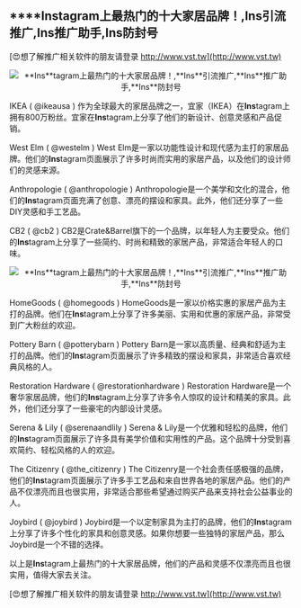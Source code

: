 ## ****Ins**tagram上最热门的十大家居品牌！,**Ins**引流推广,**Ins**推广助手,**Ins**防封号**

[😍想了解推广相关软件的朋友请登录 http://www.vst.tw](http://www.vst.tw)

 <center><img src="https://vst.tw/MP4/tuiguang/png/6.png" alt="**Ins**tagram上最热门的十大家居品牌！,**Ins**引流推广,**Ins**推广助手,**Ins**防封号"></center>

IKEA ( @ikeausa )
作为全球最大的家居品牌之一，宜家（IKEA）在**Ins**tagram上拥有800万粉丝。宜家在**Ins**tagram上分享了他们的新设计、创意灵感和产品促销。

West Elm ( @westelm )
West Elm是一家以功能性设计和现代感为主打的家居品牌。他们的**Ins**tagram页面展示了许多时尚而实用的家居产品，以及他们的设计师们的灵感来源。

Anthropologie ( @anthropologie )
Anthropologie是一个美学和文化的混合，他们的**Ins**tagram页面充满了创意、漂亮的摆设和家具。此外，他们还分享了一些DIY灵感和手工艺品。

CB2 ( @cb2 )
CB2是Crate&Barrel旗下的一个品牌，以年轻人为主要受众。他们的**Ins**tagram上分享了一些简约、时尚和精致的家居产品，非常适合年轻人的口味。

 <center><img src="https://vst.tw/MP4/tuiguang/png/6.png" alt="**Ins**tagram上最热门的十大家居品牌！,**Ins**引流推广,**Ins**推广助手,**Ins**防封号"></center>

HomeGoods ( @homegoods )
HomeGoods是一家以价格实惠的家居产品为主打的品牌。他们在**Ins**tagram上分享了许多美丽、实用和优惠的家居产品，非常受到广大粉丝的欢迎。

Pottery Barn ( @potterybarn )
Pottery Barn是一家以高质量、经典和舒适为主打的品牌。他们的**Ins**tagram页面展示了许多精致的摆设和家具，非常适合喜欢经典风格的人。

Restoration Hardware ( @restorationhardware )
Restoration Hardware是一个奢华家居品牌，他们的**Ins**tagram上分享了许多令人惊叹的设计和精美的家具。此外，他们还分享了一些豪宅的内部设计灵感。

Serena & Lily ( @serenaandlily )
Serena & Lily是一个优雅和轻松的品牌，他们的**Ins**tagram页面展示了许多具有美学价值和实用性的产品。这个品牌十分受到喜欢简约、轻松风格的人的欢迎。

The Citizenry ( @the_citizenry )
The Citizenry是一个社会责任感极强的品牌，他们的**Ins**tagram页面展示了许多手工艺品和来自世界各地的家居产品。他们的产品不仅漂亮而且也很实用，非常适合那些希望通过购买产品来支持社会公益事业的人。

Joybird ( @joybird )
Joybird是一个以定制家具为主打的品牌，他们的**Ins**tagram上分享了许多个性化的家具和创意灵感。如果你想要一些独特的家居产品，那么Joybird是一个不错的选择。

以上是**Ins**tagram上最热门的十大家居品牌，他们的产品和灵感不仅漂亮而且也很实用，值得大家去关注。

[😍想了解推广相关软件的朋友请登录 http://www.vst.tw](http://www.vst.tw)



